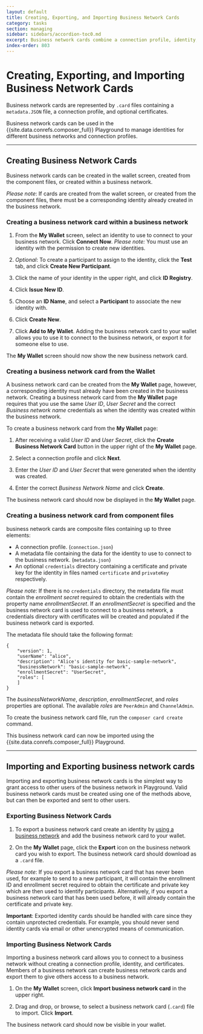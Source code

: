 ```yaml
---
layout: default
title: Creating, Exporting, and Importing Business Network Cards
category: tasks
section: managing
sidebar: sidebars/accordion-toc0.md
excerpt: Business network cards combine a connection profile, identity, and certificates to allow a connection to a business network in Hyperledger Composer Playground. Business network cards can be [created, exported and imported](./id-cards-playground.html) from the **My Wallet** page in Hyperledger Composer Playground.
index-order: 803
---
```



# Creating, Exporting, and Importing Business Network Cards

Business network cards are represented by `.card` files containing a `metadata.JSON` file, a connection profile, and optional certificates.

Business network cards can be used in the {{site.data.conrefs.composer_full}} Playground to manage identities for different business networks and connection profiles.

---

## Creating Business Network Cards

Business network cards can be created in the wallet screen, created from the component files, or created within a business network.

_Please note_: If cards are created from the wallet screen, or created from the component files, there must be a corresponding identity already created in the business network.


### Creating a business network card within a business network

1. From the **My Wallet** screen, select an identity to use to connect to your business network. Click **Connect Now**. _Please note:_ You must use an identity with the permission to create new identities.

2. _Optional_: To create a participant to assign to the identity, click the **Test** tab, and click **Create New Participant**.

3. Click the name of your identity in the upper right, and click **ID Registry**.

4. Click **Issue New ID**.

5. Choose an **ID Name**, and select a **Participant** to associate the new identity with.

6. Click **Create New**.

7. Click **Add to My Wallet**. Adding the business network card to your wallet allows you to use it to connect to the business network, or export it for someone else to use.

The **My Wallet** screen should now show the new business network card.

### Creating a business network card from the Wallet

A business network card can be created from the **My Wallet** page, however, a corresponding identity must already have been created in the business network. Creating a business network card from the **My Wallet** page requires that you use the same _User ID_, _User Secret_ and the correct _Business network name_ credentials as when the identity was created within the business network.

To create a business network card from the **My Wallet** page:

1. After receiving a valid _User ID_ and _User Secret_, click the **Create Business Network Card** button in the upper right of the **My Wallet** page.

2. Select a connection profile and click **Next**.

3. Enter the _User ID_ and _User Secret_ that were generated when the identity was created.

4. Enter the correct _Business Network Name_ and click **Create**.

The business network card should now be displayed in the **My Wallet** page.


### Creating a business network card from component files

business network cards are composite files containing up to three elements:

- A connection profile. (`connection.json`)
- A metadata file containing the data for the identity to use to connect to the business network. (`metadata.json`)
- An optional `credentials` directory containing a certificate and private key for the identity in files named `certificate` and `privateKey` respectively.

_Please note_: If there is no `credentials` directory, the metadata file must contain the _enrollment secret_ required to obtain the credentials with the property name _enrollmentSecret_. If an _enrollmentSecret_ is specified and the business network card is used to connect to a business network, a credentials directory with certificates will be created and populated if the business network card is exported.

The metadata file should take the following format:

```
{
    "version": 1,
    "userName": "alice",
    "description": "Alice's identity for basic-sample-network",
    "businessNetwork": "basic-sample-network",
    "enrollmentSecret": "UserSecret",
    "roles": [
    ]
}
```

The _businessNetworkName_, _description_, _enrollmentSecret_, and _roles_ properties are optional. The available _roles_ are `PeerAdmin` and `ChannelAdmin`.

To create the business network card file, run the `composer card create` command.

This business network card can now be imported using the {{site.data.conrefs.composer_full}} Playground.

---

## Importing and Exporting business network cards

Importing and exporting business network cards is the simplest way to grant access to other users of the business network in Playground. Valid business network cards must be created using one of the methods above, but can then be exported and sent to other users.

### Exporting Business Network Cards

1. To export a business network card create an identity by [using a business network](#creating-an-id-card-within-a-business-network) and add the business network card to your wallet.

2. On the **My Wallet** page, click the **Export** icon on the business network card you wish to export. The business network card should download as a `.card` file.

_Please note_: If you export a business network card that has never been used, for example to send to a new participant, it will contain the enrollment ID and enrollment secret required to obtain the certificate and private key which are then used to identify participants. Alternatively, if you export a business network card that has been used before, it will already contain the certificate and private key.

**Important**: Exported identity cards should be handled with care since they contain unprotected credentials. For example, you should never send identity cards via email or other unencrypted means of communication.

### Importing Business Network Cards

Importing a business network card allows you to connect to a business network without creating a connection profile, identity, and certificates. Members of a business network can create business network cards and export them to give others access to a business network.

1. On the **My Wallet** screen, click **Import business network card** in the upper right.

2. Drag and drop, or browse, to select a business network card (`.card`) file to import. Click **Import**.

The business network card should now be visible in your wallet.
